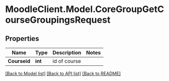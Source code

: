 # MoodleClient.Model.CoreGroupGetCourseGroupingsRequest

## Properties

Name | Type | Description | Notes
------------ | ------------- | ------------- | -------------
**Courseid** | **int** | id of course | 

[[Back to Model list]](../README.md#documentation-for-models) [[Back to API list]](../README.md#documentation-for-api-endpoints) [[Back to README]](../README.md)

